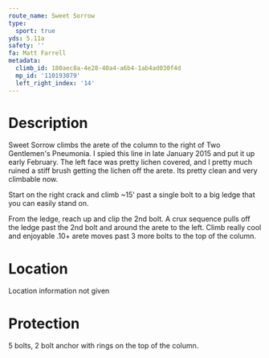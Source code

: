 ```yaml
---
route_name: Sweet Sorrow
type:
  sport: true
yds: 5.11a
safety: ''
fa: Matt Farrell
metadata:
  climb_id: 180aec8a-4e28-40a4-a6b4-1ab4ad030f4d
  mp_id: '110193079'
  left_right_index: '14'
---
```

# Description
Sweet Sorrow climbs the arete of the column to the right of Two Gentlemen's Pneumonia.  I spied this line in late January 2015 and put it up early February.  The left face was pretty lichen covered, and I pretty much ruined a stiff brush getting the lichen off the arete.  Its pretty clean and very climbable now.

Start on the right crack and climb ~15' past a single bolt to a big ledge that you can easily stand on.

From the ledge, reach up and clip the 2nd bolt.  A crux sequence pulls off the ledge past the 2nd bolt and around the arete to the left.  Climb really cool and enjoyable .10+ arete moves past 3 more bolts to the top of the column.

# Location
Location information not given

# Protection
5 bolts, 2 bolt anchor with rings on the top of the column.
